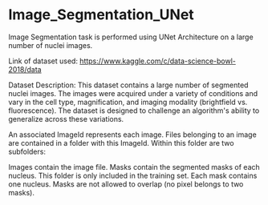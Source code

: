 # Image_Segmentation_UNet
Image Segmentation task is performed using UNet Architecture on a large number of  nuclei images.

Link of dataset used: https://www.kaggle.com/c/data-science-bowl-2018/data

Dataset Description: 
This dataset contains a large number of segmented nuclei images. The images were acquired under a variety of conditions and vary in the cell type, magnification, and imaging modality (brightfield vs. fluorescence). The dataset is designed to challenge an algorithm's ability to generalize across these variations.

An associated ImageId represents each image. Files belonging to an image are contained in a folder with this ImageId. Within this folder are two subfolders:

Images contain the image file.
Masks contain the segmented masks of each nucleus. This folder is only included in the training set. Each mask contains one nucleus. Masks are not allowed to overlap (no pixel belongs to two masks).


